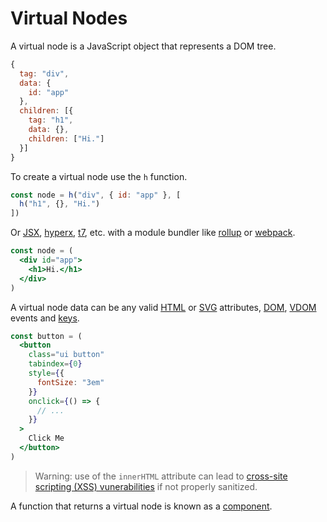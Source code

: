 # Virtual Nodes

A virtual node is a JavaScript object that represents a DOM tree.

```js
{
  tag: "div",
  data: {
    id: "app"
  },
  children: [{
    tag: "h1",
    data: {},
    children: ["Hi."]
  }]
}
```

To create a virtual node use the `h` function.

```js
const node = h("div", { id: "app" }, [
  h("h1", {}, "Hi.")
])
```

Or [JSX](/docs/jsx.md), [hyperx](/docs/hyperx.md), [t7](https://github.com/trueadm/t7), etc. with a module bundler like [rollup](https://github.com/rollup/rollup) or [webpack](https://github.com/webpack/webpack).

```jsx
const node = (
  <div id="app">
    <h1>Hi.</h1>
  </div>
)
```

A virtual node data can be any valid [HTML](https://developer.mozilla.org/en-US/docs/Web/HTML/Attributes) or [SVG](https://developer.mozilla.org/en-US/docs/Web/SVG/Attribute) attributes, [DOM](https://developer.mozilla.org/en-US/docs/Web/Events), [VDOM](/docs/vdom-events.md) events and [keys](/docs/keys.md).

```jsx
const button = (
  <button
    class="ui button"
    tabindex={0}
    style={{
      fontSize: "3em"
    }}
    onclick={() => {
      // ...
    }}
  >
    Click Me
  </button>
)
```

> Warning: use of the `innerHTML` attribute can lead to [cross-site scripting (XSS) vunerabilities](https://en.wikipedia.org/wiki/Cross-site_scripting) if not properly sanitized.

A function that returns a virtual node is known as a [component](/docs/components.md).

